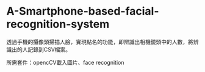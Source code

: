 # A-Smartphone-based-facial-recognition-system
透過手機的攝像頭掃描人臉，實現點名的功能，即辨識出相機鏡頭中的人數，將辨識出的人記錄到CSV檔案。

所需套件：opencCV載入圖片、face recognition

